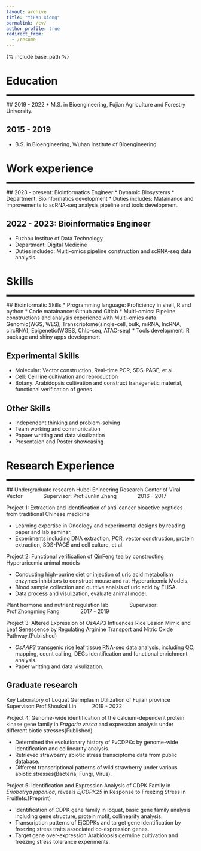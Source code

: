 ```yaml
---
layout: archive
title: "YiFan Xiong"
permalink: /cv/
author_profile: true
redirect_from:
  - /resume
---
```


{% include base_path %}

# Education
<hr style="border: 2px solid">
## 2019 - 2022
  * M.S. in Bioengineering, Fujian Agriculture and Forestry University.

## 2015 - 2019
  * B.S. in Bioengineering, Wuhan Institute of Bioengineering.

# Work experience
<hr style="border: 2px solid">
## 2023 - present: Bioinformatics Engineer
  * Dynamic Biosystems
  * Department: Bioinformatics development
  * Duties includes: Matainance and improvements to scRNA-seq analysis pipeline and tools development.


## 2022 - 2023: Bioinformatics Engineer
  * Fuzhou Institue of Data Technology
  * Department: Digital Medicine
  * Duties included: Multi-omics pipeline construction and scRNA-seq data analysis.

# Skills
<hr style="border: 2px solid">
## Bioinformatic Skills
  * Programming language: Proficiency in shell, R and python
  * Code matainance: Github and Gitlab
  * Multi-omics: Pipeline constructions and analysis experience with Multi-omics data. Genomic(WGS, WES), Transcriptome(single-cell, bulk, miRNA, lncRNA, circRNA), Epigenetic(WGBS, ChIp-seq, ATAC-seq)
  * Tools development: R package and shiny apps development

## Experimental Skills
  * Molecular: Vector construction, Real-time PCR, SDS-PAGE, et al.
  * Cell: Cell line cultivation and reproduction
  * Botany: Arabidopsis cultivation and construct transgenetic material, functional verification of genes

## Other Skills
  * Independent thinking and problem-solving
  * Team working and communication
  * Papaer writting and data visulization
  * Presentaion and Poster showcasing

# Research Experience
<hr style="border: 2px solid">
## Undergraduate research  
Hubei Enineering Research Center of Viral Vector&emsp;&emsp;&emsp;&emsp;Supervisor: Prof.Junlin Zhang&emsp;&emsp;&emsp;&emsp;2016 - 2017 

Project 1: Extraction and identification of anti-cancer bioactive peptides from traditional Chinese medicine
* Learning expertise in Oncology and experimental designs by reading paper and lab seminar.
* Experiments including DNA extraction, PCR, vector construction, protein extraction, SDS-PAGE and cell culture, et al.

Project 2: Functional verification of QinFeng tea by constructing Hyperuricemia animal models
* Conducting high-purine diet or injection of uric acid metabolism enzymes inhibitors to construct mouse and rat Hyperuricemia Models.
* Blood sample collection and qutitive analsis of uric acid by ELISA.
* Data process and visulization, evaluate animal model.

Plant hormone and nutrient regulation lab&emsp;&emsp;&emsp;&emsp;Supervisor: Prof.Zhongming Fang&emsp;&emsp;&emsp;&emsp;2017 - 2019  

Project 3: Altered Expression of *OsAAP3* Influences Rice Lesion Mimic and Leaf Senescence by Regulating Arginine Transport and Nitric Oxide Pathway.(Published)
* *OsAAP3* transgenic rice leaf tissue RNA-seq data analysis, including QC, mapping, count calling, DEGs identification and functional enrichment analysis.
* Paper writting and data visulization.

## Graduate research  
Key Laboratory of Loquat Germplasm Utilization of Fujian province&emsp;&emsp;&emsp;Supervisor: Prof.Shoukai Lin&emsp;&emsp;&emsp;2019 - 2022  

Project 4: Genome-wide identification of the calcium-dependent protein kinase gene family in *Fragaria vesca* and expression analysis under different biotic stresses(Published)
* Determined the evolutionary history of FvCDPKs by genome-wide identification and collinearity analysis.
* Retrieved strawbarry abiotic stress transciptome data from public database.
* Different transcriptional patterns of wild strawberry under various abiotic stresses(Bacteria, Fungi, Virus).

Project 5: Identification and Expression Analysis of CDPK Family in *Eriobotrya japonica*, reveals *EjCDPK25* in Response to Freezing Stress in Fruitlets.(Preprint)
* Identification of CDPK gene family in loquat, basic gene family analysis including gene structure, protein motif, collinearity analysis.
* Transcription patterns of EjCDPKs and target gene identification by freezing stress traits associated co-expression genes.
* Target gene over-expression Arabidopsis germline cultivation and freezing stress tolerance experiments.
  
